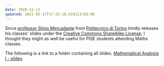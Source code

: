 ```yaml
---
date: 2020-12-11
updated: 2021-05-17T17:25:18.619111+02:00
---
```

Since [professor Silvio Mercadante](https://www.disma.polito.it/en/personale/scheda/(nominativo)/silvio.mercadante "Silvio Mercadante on Politecnico di Torino's website") from [Politecnico di Torino](https://www.polito.it) kindly releases his classes' slides under the [Creative Commons ShareAlike License](https://creativecommons.org/licenses/sa/1.0/), I thought they might as well be useful for PISE students attending Maths classes.

The following is a link to a folder containing all slides.
[Mathematical Analysis I - slides](https://web.cubbit.io/link/#c213cec7-b280-4a8b-aa84-ca8ffd5b98a9!tzfioVT3lVA0S4kykOjj2+Rgq56iDiUoNk00myISbMc!b0QIj6wD9FaZsPstuTXUxw "All Mathematical Analysis I Slides")